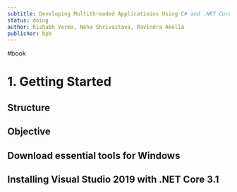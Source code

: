 ```yaml
---
subtitle: Developing Multithreaded Applicatioins Using C# and .NET Core 3.1 from Scratch
status: doing
author: Rishabh Verma, Neha Shrivastava, Ravindra Akella
publisher: bpb
---
```

#book 
# 1. Getting Started

## Structure

## Objective

## Download essential tools for Windows

## Installing Visual Studio 2019 with .NET Core 3.1

